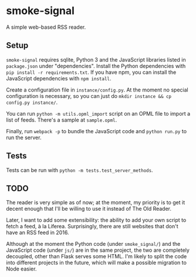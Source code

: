 # smoke-signal

A simple web-based RSS reader.

## Setup

`smoke-signal` requires sqlite, Python 3 and the JavaScript libraries listed in
`package.json` under "dependencies". Install the Python dependencies with `pip
install -r requirements.txt`. If you have npm, you can install the JavaScript
dependencies with `npm install`.

Create a configuration file in `instance/config.py`. At the moment no special
configuration is necessary, so you can just do `mkdir instance && cp config.py
instance/`.

You can run `python -m utils.opml_import` script on an OPML file to import a
list of feeds. There's a sample at `sample.opml`.

Finally, run `webpack -p` to bundle the JavaScript code and `python run.py` to
run the server.

## Tests

Tests can be run with `python -m tests.test_server_methods`.

## TODO

The reader is very simple as of now; at the moment, my priority is to get it
decent enough that I'll be willing to use it instead of The Old Reader.

Later, I want to add some extensibility: the ability to add your own script to
fetch a feed, à la Liferea. Surprisingly, there are still websites that don't
have an RSS feed in 2016.

Although at the moment the Python code (under `smoke_signal/`) and the
JavaScript code (under `js/`) are in the same project, the two are completely
decoupled, other than Flask serves some HTML. I'm likely to split the code into
different projects in the future, which will make a possible migration to Node easier.
